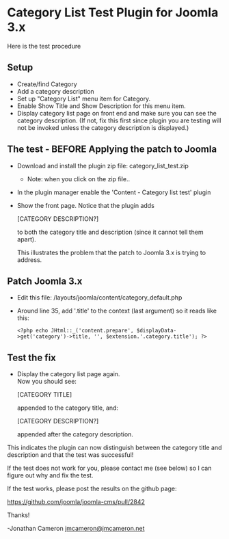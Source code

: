 Category List Test Plugin for Joomla 3.x
========================================

Here is the test procedure

Setup
-----

* Create/find Category
* Add a category description
* Set up "Category List" menu item for Category.
* Enable Show Title and Show Description for this menu item.
* Display category list page on front end and make sure you can see the
  category description.  (If not, fix this first since plugin you are testing
  will not be invoked unless the category description is displayed.)

The test - BEFORE Applying the patch to Joomla
----------------------------------------------

* Download and install the plugin zip file: category_list_test.zip
   * Note: when you click on the zip file..
* In the plugin manager enable the 'Content - Category list test' plugin
* Show the front page.  Notice that the plugin adds

    [CATEGORY DESCRIPTION?]

  to both the category title and description (since it cannot tell them
  apart).

  This illustrates the problem that the patch to Joomla 3.x is trying to
  address.

Patch Joomla 3.x
----------------

* Edit this file: <site>/layouts/joomla/content/category_default.php
* Around line 35, add '.title' to the context (last argument) so it reads
  like this:

      <?php echo JHtml::_('content.prepare', $displayData->get('category')->title, '', $extension.'.category.title'); ?>

Test the fix
------------

* Display the category list page again.  
  Now you should see:

    [CATEGORY TITLE] 

  appended to the category title, and:

    [CATEGORY DESCRIPTION?] 

  appended after the category description.

This indicates the plugin can now distinguish between the category title
and description and that the test was successful!

If the test does not work for you, please contact me (see below) so I can
figure out why and fix the test.

If the test works, please post the results on the github page:

   https://github.com/joomla/joomla-cms/pull/2842

Thanks!

 -Jonathan Cameron
  jmcameron@jmcameron.net
